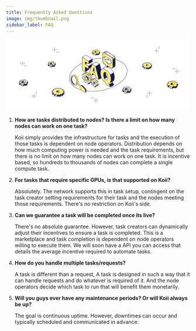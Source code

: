 ```yaml
---
title: Frequently Asked Questions
image: img/thumbnail.png
sidebar_label: FAQ
---
```


![banner](./img/faq.svg)

1. **How are tasks distributed to nodes? Is there a limit on how many nodes can work on one task?**
 
    Koii simply provides the infrastructure for tasks and the execution of those tasks is dependent on node operators. Distribution depends on how much computing power is needed and the task requirements, but there is no limit on how many nodes can work on one task. It is incentive based, so hundreds to thousands of nodes can complete a single compute task.

2. **For tasks that require specific GPUs, is that supported on Koii?**

    Absolutely. The network supports this in task setup, contingent on the task creator setting requirements for their task and the nodes meeting those requirements. There's no restriction on Koii's side.

3. **Can we guarantee a task will be completed once its live?**

    There's no absolute guarantee. However, task creators can dynamically adjust their incentives to ensure a task is completed. This is a marketplace and task completion is dependent on node operators willing to execute them. We will soon have a API you can access that details the average incentive required to automate tasks. 

4. **How do you handle multiple tasks/requests?**

    A task is different than a request, A task is designed in such a way that it can handle requests and do whatever is required of it. And the node operators decide which task to run that will benefit them monetarily.

5. **Will you guys ever have any maintenance periods? Or will Koii always be up?**

    The goal is continuous uptime. However, downtimes can occur and typically scheduled and communicated in advance.